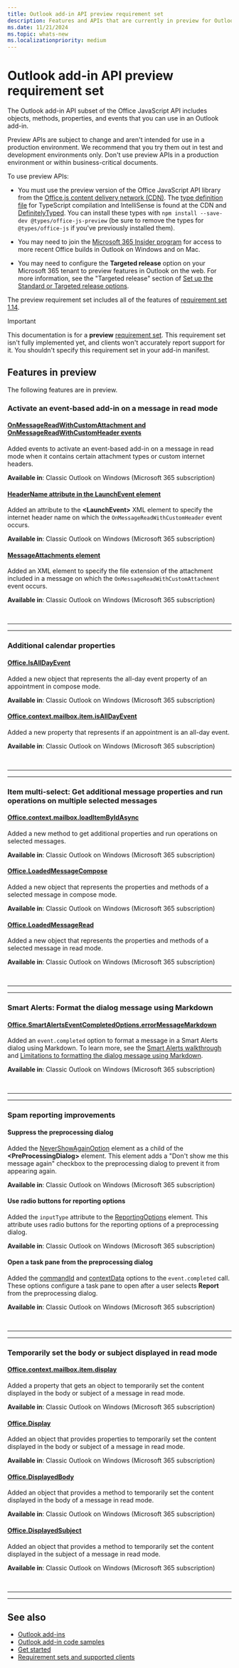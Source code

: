 ```yaml
---
title: Outlook add-in API preview requirement set
description: Features and APIs that are currently in preview for Outlook add-ins.
ms.date: 11/21/2024
ms.topic: whats-new
ms.localizationpriority: medium
---
```


# Outlook add-in API preview requirement set

The Outlook add-in API subset of the Office JavaScript API includes objects, methods, properties, and events that you can use in an Outlook add-in.

Preview APIs are subject to change and aren't intended for use in a production environment. We recommend that you try them out in test and development environments only. Don't use preview APIs in a production environment or within business-critical documents.

To use preview APIs:

- You must use the preview version of the Office JavaScript API library from the [Office.js content delivery network (CDN)](https://appsforoffice.microsoft.com/lib/beta/hosted/office.js). The [type definition file](https://appsforoffice.microsoft.com/lib/beta/hosted/office.d.ts) for TypeScript compilation and IntelliSense is found at the CDN and [DefinitelyTyped](https://raw.githubusercontent.com/DefinitelyTyped/DefinitelyTyped/master/types/office-js-preview/index.d.ts). You can install these types with `npm install --save-dev @types/office-js-preview` (be sure to remove the types for `@types/office-js` if you've previously installed them).

- You may need to join the [Microsoft 365 Insider program](https://insider.microsoft365.com/join) for access to more recent Office builds in Outlook on Windows and on Mac.

- You may need to configure the **Targeted release** option on your Microsoft 365 tenant to preview features in Outlook on the web. For more information, see the "Targeted release" section of [Set up the Standard or Targeted release options](/microsoft-365/admin/manage/release-options-in-office-365#targeted-release).

The preview requirement set includes all of the features of [requirement set 1.14](../requirement-set-1.14/outlook-requirement-set-1.14.md).

> [!IMPORTANT]
> This documentation is for a **preview** [requirement set](../outlook-api-requirement-sets.md). This requirement set isn't fully implemented yet, and clients won't accurately report support for it. You shouldn't specify this requirement set in your add-in manifest.

## Features in preview

The following features are in preview.

### Activate an event-based add-in on a message in read mode

#### [OnMessageReadWithCustomAttachment and OnMessageReadWithCustomHeader events](/office/dev/add-ins/outlook/autolaunch#supported-events)

Added events to activate an event-based add-in on a message in read mode when it contains certain attachment types or custom internet headers.

**Available in**: Classic Outlook on Windows (Microsoft 365 subscription)

#### [HeaderName attribute in the LaunchEvent element](../../../manifest/launchevent.md#attributes)

Added an attribute to the **\<LaunchEvent\>** XML element to specify the internet header name on which the `OnMessageReadWithCustomHeader` event occurs.

**Available in**: Classic Outlook on Windows (Microsoft 365 subscription)

#### [MessageAttachments element](../../../manifest/messageattachments.md)

Added an XML element to specify the file extension of the attachment included in a message on which the `OnMessageReadWithCustomAttachment` event occurs.

**Available in**: Classic Outlook on Windows (Microsoft 365 subscription)

<br>

---

---

### Additional calendar properties

#### [Office.IsAllDayEvent](/javascript/api/outlook/office.isalldayevent?view=outlook-js-preview&preserve-view=true)

Added a new object that represents the all-day event property of an appointment in compose mode.

**Available in**: Classic Outlook on Windows (Microsoft 365 subscription)

#### [Office.context.mailbox.item.isAllDayEvent](office.context.mailbox.item.md#properties)

Added a new property that represents if an appointment is an all-day event.

**Available in**: Classic Outlook on Windows (Microsoft 365 subscription)

<br>

---

---

### Item multi-select: Get additional message properties and run operations on multiple selected messages

#### [Office.context.mailbox.loadItemByIdAsync](/javascript/api/outlook/office.mailbox?view=outlook-js-preview&preserve-view=true#outlook-office-mailbox-loaditembyidasync-member(1))

Added a new method to get additional properties and run operations on selected messages.

**Available in**: Classic Outlook on Windows (Microsoft 365 subscription)

#### [Office.LoadedMessageCompose](/javascript/api/outlook/office.loadedmessagecompose?view=outlook-js-preview&preserve-view=true)

Added a new object that represents the properties and methods of a selected message in compose mode.

**Available in**: Classic Outlook on Windows (Microsoft 365 subscription)

#### [Office.LoadedMessageRead](/javascript/api/outlook/office.loadedmessageread?view=outlook-js-preview&preserve-view=true)

Added a new object that represents the properties and methods of a selected message in read mode.

**Available in**: Classic Outlook on Windows (Microsoft 365 subscription)

<br>

---

---

### Smart Alerts: Format the dialog message using Markdown

#### [Office.SmartAlertsEventCompletedOptions.errorMessageMarkdown](/javascript/api/outlook/office.smartalertseventcompletedoptions?view=outlook-js-preview&preserve-view=true#outlook-office-smartalertseventcompletedoptions-errormessagemarkdown-member)

Added an `event.completed` option to format a message in a Smart Alerts dialog using Markdown. To learn more, see the [Smart Alerts walkthrough](/office/dev/add-ins/outlook/smart-alerts-onmessagesend-walkthrough) and [Limitations to formatting the dialog message using Markdown](/office/dev/add-ins/outlook/onmessagesend-onappointmentsend-events#limitations-to-formatting-the-dialog-message-using-markdown).

**Available in**: Classic Outlook on Windows (Microsoft 365 subscription)

<br>

---

---

### Spam reporting improvements

#### Suppress the preprocessing dialog

Added the [NeverShowAgainOption](/javascript/api/manifest/preprocessingdialog?view=common-js-preview&preserve-view=true#child-elements) element as a child of the **\<PreProcessingDialog\>** element. This element adds a "Don't show me this message again" checkbox to the preprocessing dialog to prevent it from appearing again.

**Available in**: Classic Outlook on Windows (Microsoft 365 subscription)

#### Use radio buttons for reporting options

Added the `inputType` attribute to the [ReportingOptions](/javascript/api/manifest/reportingoptions?view=outlook-js-preview&preserve-view=true#attributes) element. This attribute uses radio buttons for the reporting options of a preprocessing dialog.

**Available in**: Classic Outlook on Windows (Microsoft 365 subscription)

#### Open a task pane from the preprocessing dialog

Added the [commandId](/javascript/api/outlook/office.spamreportingeventcompletedoptions?view=outlook-js-preview&preserve-view=true#outlook-office-spamreportingeventcompletedoptions-commandid-member) and [contextData](/javascript/api/outlook/office.spamreportingeventcompletedoptions?view=outlook-js-preview&preserve-view=true#outlook-office-spamreportingeventcompletedoptions-contextdata-member) options to the `event.completed` call. These options configure a task pane to open after a user selects **Report** from the preprocessing dialog.

**Available in**: Classic Outlook on Windows (Microsoft 365 subscription)

<br>

---

---

### Temporarily set the body or subject displayed in read mode

#### [Office.context.mailbox.item.display](/javascript/api/outlook/office.messageread?view=outlook-js-preview&preserve-view=true#outlook-office-messageread-display-member)

Added a property that gets an object to temporarily set the content displayed in the body or subject of a message in read mode.

**Available in**: Classic Outlook on Windows (Microsoft 365 subscription)

#### [Office.Display](/javascript/api/outlook/office.display?view=outlook-js-preview&preserve-view=true)

Added an object that provides properties to temporarily set the content displayed in the body or subject of a message in read mode.

**Available in**: Classic Outlook on Windows (Microsoft 365 subscription)

#### [Office.DisplayedBody](/javascript/api/outlook/office.displayedbody?view=outlook-js-preview&preserve-view=true)

Added an object that provides a method to temporarily set the content displayed in the body of a message in read mode.

**Available in**: Classic Outlook on Windows (Microsoft 365 subscription)

#### [Office.DisplayedSubject](/javascript/api/outlook/office.displayedsubject?view=outlook-js-preview&preserve-view=true)

Added an object that provides a method to temporarily set the content displayed in the subject of a message in read mode.

**Available in**: Classic Outlook on Windows (Microsoft 365 subscription)

<br>

---

---

## See also

- [Outlook add-ins](/office/dev/add-ins/outlook/outlook-add-ins-overview)
- [Outlook add-in code samples](https://developer.microsoft.com/outlook/gallery/?filterBy=Outlook,Samples,Add-ins)
- [Get started](/office/dev/add-ins/quickstarts/outlook-quickstart)
- [Requirement sets and supported clients](../outlook-api-requirement-sets.md)
